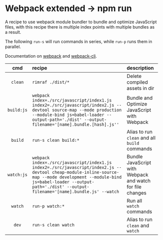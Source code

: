 # Webpack extended → npm run

A recipe to use webpack module bundler to bundle and optimize JavaScript files,
with this recipe there is multiple index points with multiple bundles as a result.

The following `run-s` will run commands in series, while `run-p` runs them in parallel.

Documentation on [webpack](https://webpack.js.org/concepts/) and [webpack-cli](https://webpack.js.org/api/cli/).

| cmd | recipe | description |
|:---:|:---|:---|
| `clean` | `rimraf ./dist/*` | Delete compiled assets in dir |
| `build:js` | `webpack index=./src/javascript/index1.js index2=./src/javascript/index2.js --devtool source-map --mode production --module-bind js=babel-loader --output-path='./dist' --output-filename='[name].bundle.[hash].js''` | Bundle and Optimize JavaScript with Webpack |
| `build` | `run-s clean build:*` | Alias to run `clean` and all `build` commands |
| `watch:js` | `webpack index=./src/javascript/index1.js index2=./src/javascript/index2.js --devtool cheap-module-inline-source-map --mode development --module-bind js=babel-loader --output-path='./dist' --output-filename='[name].bundle.js' --watch` | Bundle JavaScript with Webpack and watch for file changes |
| `watch` | `run-p watch:*` | Run all `watch` commands |
| `dev` | `run-s clean watch` |  Alias to run `clean` and `watch` |

